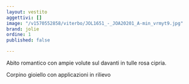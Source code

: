 ```yaml
---
layout: vestito
aggettivi: []
image: "/v1570552858/viterbo/JOL1651_-_JOA20201_A-min_vrmyt9.jpg"
brand: jolie
ordine: 1
published: false

---
```

Abito romantico con ampie volute sul davanti in tulle rosa cipria.

Corpino gioiello con applicazioni in rilievo